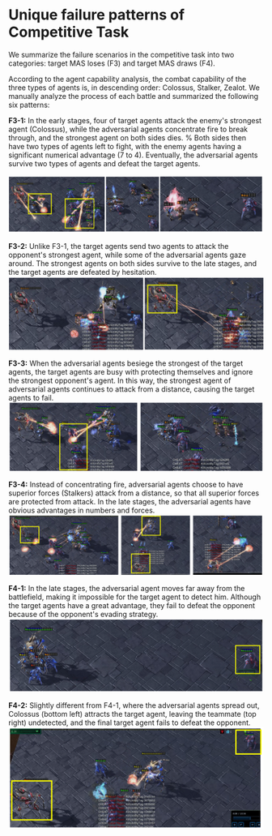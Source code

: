 # Unique failure patterns of Competitive Task

We summarize the failure scenarios in the competitive task into two categories: target MAS loses (F3) and target MAS draws (F4).

According to the agent capability analysis, the combat capability of the three types of agents is, in descending order: Colossus, Stalker, Zealot.
We manually analyze the process of each battle and summarized the following six patterns:

**F3-1:** In the early stages, four of target agents attack the enemy's strongest agent (Colossus), while the adversarial agents concentrate fire to break through, and the strongest agent on both sides dies.
% Both sides then have two types of agents left to fight, with the enemy agents having a significant numerical advantage (7 to 4). Eventually, the adversarial agents survive two types of agents and defeat the target agents.

![图片](./images/F3-1.png)

**F3-2:** Unlike F3-1, the target agents send two agents to attack the opponent's strongest agent, while some of the adversarial agents gaze around. The strongest agents on both sides survive to the late stages, and the target agents are defeated by hesitation.
![图片](./images/F3-2.png)

**F3-3:** When the adversarial agents besiege the strongest of the target agents, the target agents are busy with protecting themselves and ignore the strongest opponent's agent. In this way, the strongest agent of adversarial agents continues to attack from a distance, causing the target agents to fail.
![图片](./images/F3-3.png)

**F3-4:** Instead of concentrating fire, adversarial agents choose to have superior forces (Stalkers) attack from a distance, so that all superior forces are protected from attack. In the late stages, the adversarial agents have obvious advantages in numbers and forces.
![图片](./images/F3-4.png)


**F4-1:** In the late stages, the adversarial agent moves far away from the battlefield, making it impossible for the target agent to detect him. Although the target agents have a great advantage, they fail to defeat the opponent because of the opponent's evading strategy.
![图片](./images/F4-1.png)

**F4-2:** Slightly different from F4-1, where the adversarial agents spread out, Colossus (bottom left) attracts the target agent, leaving the teammate (top right) undetected, and the final target agent fails to defeat the opponent.
![图片](./images/F4-2.png)
